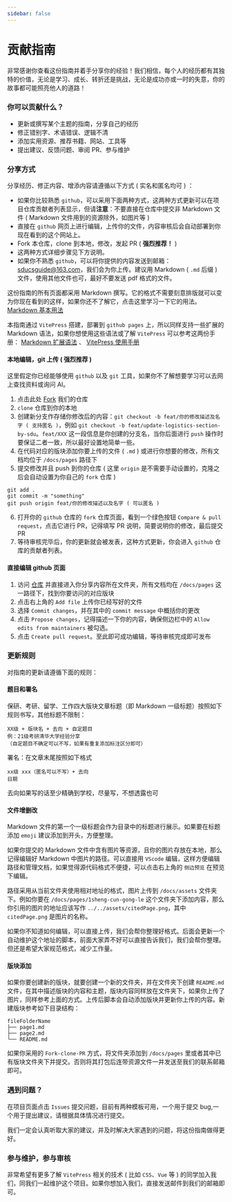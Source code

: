 ```yaml
---
sidebar: false
---
```


# 贡献指南

非常感谢你查看这份指南并着手分享你的经验！我们相信，每个人的经历都有其独特的价值，无论是学习、成长、转折还是挑战，无论是成功亦或一时的失意，你的故事都可能照亮他人的道路！

### 你可以贡献什么？

-   更新或撰写某个主题的指南，分享自己的经历
-   修正错别字、术语错误、逻辑不清
-   添加实用资源、推荐书籍、网站、工具等
-   提出建议、反馈问题、审阅 PR、参与维护

### 分享方式

分享经历、修正内容、增添内容请遵循以下方式 ( 实名和匿名均可 ) ：

-   如果你比较熟悉 `github`，可以采用下面两种方式，这两种方式更新可以在项目仓库贡献者列表显示，但请**注意**：不要直接在仓库中提交非 Markdown 文件 ( Markdown 文件用到的资源除外，如图片等 )
  -   直接在 `github` 网页上进行编辑，上传你的文件，内容审核后会自动部署到你现在看到的这个网站上。
  -   Fork 本仓库，clone 到本地，修改，发起 PR ( **强烈推荐！** )
  -   这两种方式详细步骤见下方说明。
-   如果你不熟悉 `github`，可以将你提供的内容发送到邮箱： sducsguide@163.com，我们会为你上传。建议用 Markdown ( `.md` 后缀 ) 文件，使用其他文件也可，最好不要发送 pdf 格式的文件。

这份指南的所有页面都采用 Markdown 撰写。它的格式不需要刻意排版就可以变为你现在看到的这样，如果你还不了解它，点击这里学习一下它的用法。 [Markdown 基本用法](https://markdown.com.cn/basic-syntax/)

本指南通过 `VitePress` 搭建，部署到 `github pages` 上，所以同样支持一些扩展的 Markdown 语法，如果你想使用这些语法或了解 `VitePress` 可以参考这两份手册： [Markdown 扩展语法](https://vitepress.dev/zh/guide/markdown) 、 [VitePress 使用手册](https://vitepress.dev/zh/)

#### 本地编辑，git 上传 ( 强烈推荐 )

这里假定你已经能够使用 `github` 以及 `git` 工具，如果你不了解想要学习可以去网上查找资料或询问 AI。

1.  点击此处 [Fork](https://github.com/SDUCSGuide/SDUCSGuide/fork) 我们的仓库
2.  `clone` 仓库到你的本地
3.  创建新分支作存储你修改后的内容：`git checkout -b feat/你的修改描述及名字 ( 支持匿名 )`，例如 `git checkout -b feat/update-logistics-section-by-sdu`。`feat/XXX` 这一段信息是你创建的分支名，当你后面进行 `push` 操作时要保证二者一致，所以最好设置地简单一些。
4.  在代码对应的版块添加你要上传的文件 ( `.md` ) 或进行你想要的修改，所有文档均位于 `/docs/pages` 路径下
5.  提交修改并且 push 到你的仓库 ( 这里 `origin` 是不需要手动设置的，克隆之后会自动设置为你自己的 `fork` 仓库 )

```
git add .
git commit -m "something"
git push origin feat/你的修改描述以及名字 ( 可以匿名 )
```

6.  打开你的 `github` 仓库的 `fork` 仓库页面，看到一个绿色按钮 `Compare & pull request`，点击它进行 PR，记得填写 PR 说明，简要说明你的修改，最后提交 PR
7.  等待审核完毕后，你的更新就会被发表，这种方式更新，你会进入 `github` 仓库的贡献者列表。

#### 直接编辑 github 页面

1.  访问 [仓库](https://github.com/SDUCSGuide/SDUCSGuide) 并直接进入你分享内容所在文件夹，所有文档均在 `/docs/pages` 这一路径下，找到你要访问的对应版块
2.  点击右上角的 `Add file` 上传你已经写好的文件
3.  选择 `Commit changes`，并在其中的 `commit message` 中概括你的更改
4.  点击 `Propose changes`，记得描述一下你的内容，确保侧边栏中的 `Allow edits from maintainers` 被勾选。
5.  点击 `Create pull request`。至此即可成功编辑，等待审核完成即可发布

### 更新规则

对指南的更新请遵循下面的规则：

#### 题目和署名

保研、考研、留学、工作四大版块文章标题（即 Markdown 一级标题）按照如下规则书写，其他标题不限制：
```
XX级 + 版块名 + 去向 + 自定题目  
例：21级考研清华大学经验分享
（自定题目不确定可以不写，如果有重复添加标注区分即可）
``` 
署名：在文章末尾按照如下格式
```
xx级 xxx（匿名可以不写）+ 去向
日期
```
去向如果写的话至少精确到学校，尽量写，不想透露也可
#### 文件增删改

Markdown 文件的第一个一级标题会作为目录中的标题进行展示。如果要在标题添加 `emoji` 建议添加到开头，方便整理。

如果你提交的 Markdown 文件中含有图片等资源，且你的图片存放在本地，那么记得编辑好 Markdown 中图片的路径。可以直接用 `VScode` 编辑，这样方便编辑路径和管理文档，如果觉得源代码格式不便捷，可以点击右上角的 ` 侧边预览 ` 在预览下编辑。

路径采用从当前文件夹使用相对地址的格式，图片上传到 `/docs/assets` 文件夹下。例如你要在 `/docs/pages/1sheng-cun-gong-le` 这个文件夹下添加内容，那么你引用的图片的地址应该写作 `../../assets/citedPage.png`，其中 `citedPage.png` 是图片的名称。

如果你不知道如何编辑，可以直接上传，我们会帮你整理好格式。后面会更新一个自动维护这个地址的脚本，前面大家弄不好可以直接告诉我们，我们会帮你整理。但还是希望大家规范格式，减少工作量。

#### 版块添加

如果你要创建新的版块，就要创建一个新的文件夹，并在文件夹下创建 `README.md` 文件，在其中描述版块的内容和主题，版块内容同样放在文件夹下，如果你上传了图片，同样参考上面的方式。上传后脚本会自动添加版块并更新你上传的内容。新建版块参考如下目录结构：

```
fileFolderName
├── page1.md
├── page2.md
└── README.md
```

如果你采用的 `Fork-clone-PR` 方式，将文件夹添加到 `/docs/pages` 里或者其中已有版块文件夹下并提交。否则将其打包后连带资源文件一并发送至我们的联系邮箱即可。

### 遇到问题？

在项目页面点击 `Issues` 提交问题，目前有两种模板可用，一个用于提交 bug,一个用于提出建议，请根据具体情况进行提交。

我们一定会认真听取大家的建议，并及时解决大家遇到的问题，将这份指南做得更好。

### 参与维护，参与审核

非常希望有更多了解 `VitePress` 相关的技术 ( 比如 `CSS`、`Vue` 等 ) 的同学加入我们，同我们一起维护这个项目。如果你想加入我们，直接发送邮件到我们的邮箱即可。
